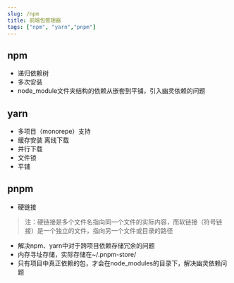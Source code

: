 ```yaml
---
slug: /npm 
title: 前端包管理器
tags: ["npm", "yarn","pnpm"]
---
```


## npm
* 递归依赖树
* 多次安装
* node_module文件夹结构的依赖从嵌套到平铺，引入幽灵依赖的问题

## yarn
* 多项目（monorepe）支持
* 缓存安装 离线下载
* 并行下载
* 文件锁
* 平铺


## pnpm
* 硬链接
> 注：硬链接是多个文件名指向同一个文件的实际内容，而软链接（符号链接）是一个独立的文件，指向另一个文件或目录的路径
* 解决npm、yarn中对于跨项目依赖存储冗余的问题
* 内存寻址存储，实际存储在~/.pnpm-store/ 
* 只有项目中真正依赖的包，才会在node_modules的目录下，解决幽灵依赖问题